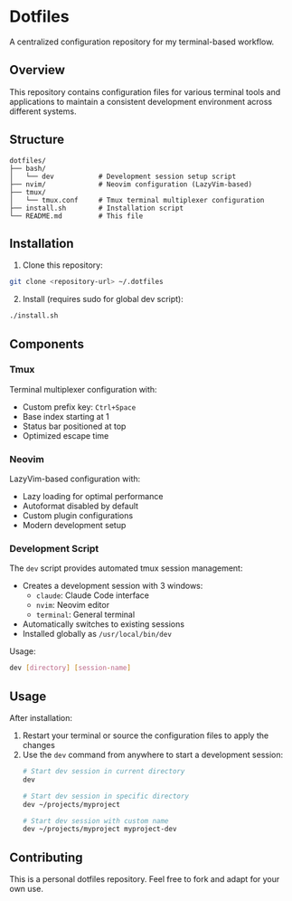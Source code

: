 # Dotfiles

A centralized configuration repository for my terminal-based workflow.

## Overview

This repository contains configuration files for various terminal tools and applications to maintain a consistent development environment across different systems.

## Structure

```
dotfiles/
├── bash/
│   └── dev           # Development session setup script
├── nvim/             # Neovim configuration (LazyVim-based)
├── tmux/
│   └── tmux.conf     # Tmux terminal multiplexer configuration
├── install.sh        # Installation script
└── README.md         # This file
```

## Installation

1. Clone this repository:
  ```bash
  git clone <repository-url> ~/.dotfiles
  ```

2. Install (requires sudo for global dev script):
  ```bash
  ./install.sh
  ```

## Components

### Tmux
Terminal multiplexer configuration with:
- Custom prefix key: `Ctrl+Space`
- Base index starting at 1
- Status bar positioned at top
- Optimized escape time

### Neovim
LazyVim-based configuration with:
- Lazy loading for optimal performance
- Autoformat disabled by default
- Custom plugin configurations
- Modern development setup

### Development Script
The `dev` script provides automated tmux session management:
- Creates a development session with 3 windows:
  - `claude`: Claude Code interface
  - `nvim`: Neovim editor
  - `terminal`: General terminal
- Automatically switches to existing sessions
- Installed globally as `/usr/local/bin/dev`

Usage:
```bash
dev [directory] [session-name]
```

## Usage

After installation:
1. Restart your terminal or source the configuration files to apply the changes
2. Use the `dev` command from anywhere to start a development session:
   ```bash
   # Start dev session in current directory
   dev
   
   # Start dev session in specific directory
   dev ~/projects/myproject
   
   # Start dev session with custom name
   dev ~/projects/myproject myproject-dev
   ```

## Contributing

This is a personal dotfiles repository. Feel free to fork and adapt for your own use.
